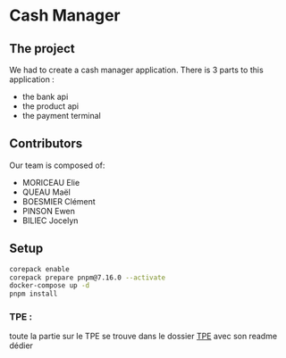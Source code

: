 # Cash Manager

## The project
We had to create a cash manager application.
There is 3 parts to this application :
- the bank api
- the product api
- the payment terminal

## Contributors
Our team is composed of:
- MORICEAU Elie
- QUEAU Maël
- BOESMIER Clément
- PINSON Ewen
- BILIEC Jocelyn

## Setup

```sh
corepack enable
corepack prepare pnpm@7.16.0 --activate
docker-compose up -d
pnpm install
```

### TPE :

toute la partie sur le TPE se trouve dans le dossier [TPE](./TPE) avec son readme dédier
